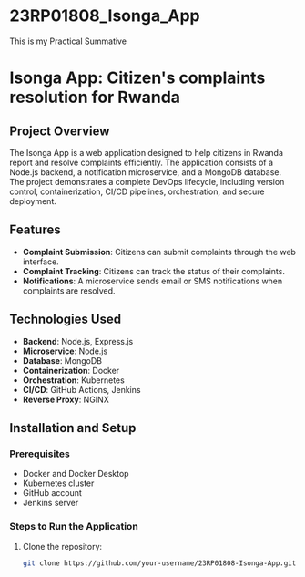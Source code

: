 # 23RP01808_Isonga_App
This is my Practical Summative
# Isonga App: Citizen's complaints resolution for Rwanda

## Project Overview
The Isonga App is a web application designed to help citizens in Rwanda report and resolve complaints efficiently. The application consists of a Node.js backend, a notification microservice, and a MongoDB database. The project demonstrates a complete DevOps lifecycle, including version control, containerization, CI/CD pipelines, orchestration, and secure deployment.

## Features
- **Complaint Submission**: Citizens can submit complaints through the web interface.
- **Complaint Tracking**: Citizens can track the status of their complaints.
- **Notifications**: A microservice sends email or SMS notifications when complaints are resolved.

## Technologies Used
- **Backend**: Node.js, Express.js
- **Microservice**: Node.js
- **Database**: MongoDB
- **Containerization**: Docker
- **Orchestration**: Kubernetes
- **CI/CD**: GitHub Actions, Jenkins
- **Reverse Proxy**: NGINX

## Installation and Setup

### Prerequisites
- Docker and Docker Desktop
- Kubernetes cluster
- GitHub account
- Jenkins server

### Steps to Run the Application
1. Clone the repository:
   ```bash
   git clone https://github.com/your-username/23RP01808-Isonga-App.git
